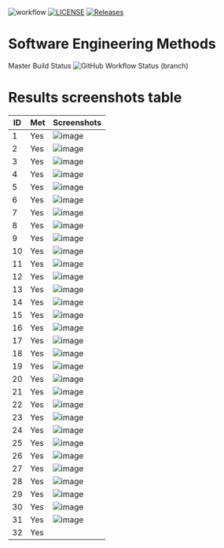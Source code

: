 
![workflow](https://github.com/lameeq/sem/actions/workflows/main.yml/badge.svg)
[![LICENSE](https://img.shields.io/github/license/lameeq/sem.svg?style=flat-square)](https://github.com/lameeq/sem/blob/master/LICENSE)
[![Releases](https://img.shields.io/github/release/lameeq/sem/all.svg?style=flat-square)](https://github.com/lameeq/sem/releases)
# Software Engineering Methods
Master Build Status ![GitHub Workflow Status (branch)](https://img.shields.io/github/actions/workflow/status/lameeq/sem/main.yml?branch=develop)


# Results screenshots table

ID | Met | Screenshots
-- | --- | ----------
1 | Yes | ![image](https://user-images.githubusercontent.com/117175521/234868871-957f20b4-d97f-4b2d-96a4-57163b06bd1e.png)
2 | Yes | ![image](https://user-images.githubusercontent.com/117175521/234869002-7bbeae43-2836-41fb-bd9c-f22d4925aa89.png)
3 | Yes | ![image](https://user-images.githubusercontent.com/117175521/234869076-8ebaa618-de38-4bac-9c71-16b18b526dfc.png)
4 | Yes | ![image](https://user-images.githubusercontent.com/117175521/234869217-2c4a28e3-0aea-4a8f-8dca-b2e232084e23.png)
5 | Yes | ![image](https://user-images.githubusercontent.com/117175521/234869276-9bb06846-e3a5-4fff-a9ff-0cf10737a6e2.png)
6 | Yes | ![image](https://user-images.githubusercontent.com/117175521/234869386-8f992d49-19cc-42dd-a4b9-3f34ab4169ae.png)
7 | Yes | ![image](https://user-images.githubusercontent.com/117175521/234869459-1f071f2a-1c45-4ba3-a847-f3140071a06f.png)
8 | Yes | ![image](https://user-images.githubusercontent.com/117175521/234869507-0274dd5d-36af-4a84-a1ab-2a1ca66bd0d8.png)
9 | Yes | ![image](https://user-images.githubusercontent.com/117175521/234869538-991f15c6-bfe1-4f95-913a-417a7a1a1690.png)
10 | Yes | ![image](https://user-images.githubusercontent.com/117175521/234869602-bb5540c4-28fe-4ff9-81cc-d6af60789fde.png)
11 | Yes | ![image](https://user-images.githubusercontent.com/117175521/234869653-3a769f3f-d439-4dbc-ae7c-9bb6876ab0c5.png)
12 | Yes | ![image](https://user-images.githubusercontent.com/117175521/234869709-545b4183-5f18-49cd-b66f-0add3fb079ea.png)
13 | Yes | ![image](https://user-images.githubusercontent.com/117175521/234871530-8784d8c5-deb3-48ff-8225-5cf3ee8b3f6b.png)
14 | Yes | ![image](https://user-images.githubusercontent.com/117175521/234871698-56b0eac3-ea08-4c3d-8f02-abd1a81eaf63.png)
15 | Yes | ![image](https://user-images.githubusercontent.com/117175521/234871755-ec42f708-9441-456c-9ce7-058017c8cd4d.png)
16 | Yes | ![image](https://user-images.githubusercontent.com/117175521/234871821-ff5df12e-ec0d-49b0-ae8e-d9a0a04026ea.png)
17 | Yes | ![image](https://user-images.githubusercontent.com/117175521/234871895-b35f6d38-99eb-4a71-903c-dc95a4c8b2dd.png)
18 | Yes | ![image](https://user-images.githubusercontent.com/117175521/234871987-3b6c7824-1ce5-4693-b87b-a9ca79bf556e.png)
19 | Yes | ![image](https://user-images.githubusercontent.com/117175521/234872050-c481e09b-8c8d-4864-8d2a-b6b2919b5105.png)
20 | Yes | ![image](https://user-images.githubusercontent.com/117175521/234872136-ab48bdb7-8d25-496d-92a0-39a0037171ec.png)
21 | Yes | ![image](https://user-images.githubusercontent.com/117175521/234872383-35dc7c29-e7e0-4b01-9f54-ea71841992b9.png)
22 | Yes | ![image](https://user-images.githubusercontent.com/117175521/234872487-8f9d6a4b-f502-4137-91c3-e2bc30f354fa.png)
23 | Yes | ![image](https://user-images.githubusercontent.com/117175521/234872588-25c50a4e-7a8e-4be3-9299-44a15fd1d118.png)
24 | Yes | ![image](https://user-images.githubusercontent.com/117175521/234872677-70774b51-91e0-4c07-a027-11cce0780589.png)
25 | Yes | ![image](https://user-images.githubusercontent.com/117175521/234872734-1d55e143-1ff9-4063-9274-6af3260e313a.png)
26 | Yes | ![image](https://user-images.githubusercontent.com/117175521/234872772-26426488-502e-41b8-98de-33e7fdee917c.png)
27 | Yes | ![image](https://user-images.githubusercontent.com/117175521/234872817-0dce920d-cf09-4f34-b683-44935e2f4cac.png)
28 | Yes | ![image](https://user-images.githubusercontent.com/117175521/234872862-c580165d-11a2-4618-8a3a-b0ac7de50461.png)
29 | Yes | ![image](https://user-images.githubusercontent.com/117175521/234873053-6fa8e2be-db93-4198-b6ff-546e09725e46.png)
30 | Yes | ![image](https://user-images.githubusercontent.com/117175521/234873117-6366159a-aa82-420c-9dfd-e394401f2436.png)
31 | Yes | ![image](https://user-images.githubusercontent.com/117175521/234873180-03a51f9b-20b4-4e77-ab0b-963d7dfdf5e8.png)
32 | Yes | 


